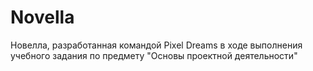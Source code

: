 # Novella
Новелла, разработанная командой Pixel Dreams в ходе выполнения учебного задания по предмету "Основы проектной деятельности"
